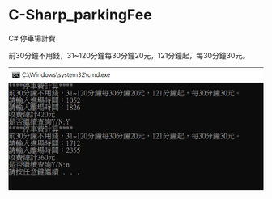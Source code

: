 # C-Sharp_parkingFee
C# 停車場計費

前30分鐘不用錢，31~120分鐘每30分鐘20元，121分鐘起，每30分鐘30元。

![alt text](https://raw.githubusercontent.com/WonChang05/C-Sharp_parkingFee/master/parkingFee.png)
